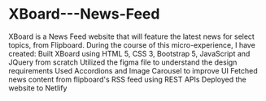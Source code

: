# XBoard---News-Feed
XBoard is a News Feed website that will feature the latest news for select topics, from Flipboard.  During the course of this micro-experience, I have created:  Built XBoard using HTML 5, CSS 3, Bootstrap 5, JavaScript and JQuery from scratch Utilized the figma file to understand the design requirements Used Accordions and Image Carousel to improve UI Fetched news content from flipboard's RSS feed using REST APIs Deployed the website to Netlify
